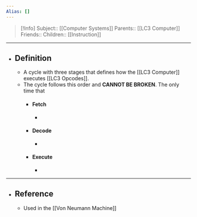 ```yaml
---
Alias: []
---
```

> [!Info]
> Subject:: [[Computer Systems]]
> Parents:: [[LC3 Computer]]
> Friends:: 
> Children:: [[Instruction]]
---
- ## Definition
	- A cycle with three stages that defines how the [[LC3 Computer]] executes [[LC3 Opcodes]].
	- The cycle follows this order and **CANNOT BE BROKEN**. The only time that 
		- #### Fetch
			- 
		- #### Decode
			- 
		- #### Execute
			- 
---
- ## Reference
	- Used in the [[Von Neumann Machine]]